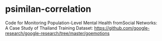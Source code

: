 # psimilan-correlation
Code for Monitoring Population-Level Mental Health fromSocial Networks: A Case Study of Thailand
Training Dataset: https://github.com/google-research/google-research/tree/master/goemotions
